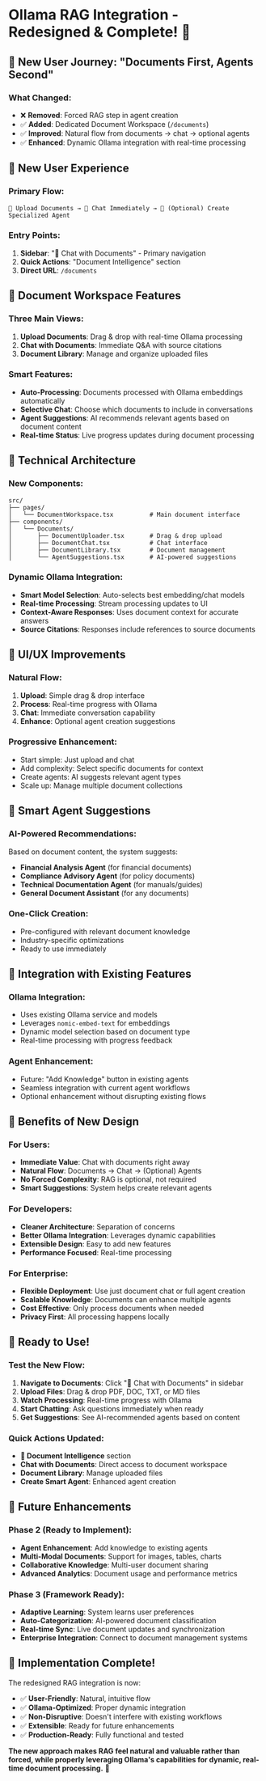 # Ollama RAG Integration - Redesigned & Complete! 🎉

## 🎯 **New User Journey: "Documents First, Agents Second"**

### **What Changed:**
- ❌ **Removed**: Forced RAG step in agent creation
- ✅ **Added**: Dedicated Document Workspace (`/documents`)
- ✅ **Improved**: Natural flow from documents → chat → optional agents
- ✅ **Enhanced**: Dynamic Ollama integration with real-time processing

## 🚀 **New User Experience**

### **Primary Flow:**
```
📄 Upload Documents → 💬 Chat Immediately → 🤖 (Optional) Create Specialized Agent
```

### **Entry Points:**
1. **Sidebar**: "📄 Chat with Documents" - Primary navigation
2. **Quick Actions**: "Document Intelligence" section
3. **Direct URL**: `/documents`

## 📱 **Document Workspace Features**

### **Three Main Views:**
1. **Upload Documents**: Drag & drop with real-time Ollama processing
2. **Chat with Documents**: Immediate Q&A with source citations
3. **Document Library**: Manage and organize uploaded files

### **Smart Features:**
- **Auto-Processing**: Documents processed with Ollama embeddings automatically
- **Selective Chat**: Choose which documents to include in conversations
- **Agent Suggestions**: AI recommends relevant agents based on document content
- **Real-time Status**: Live progress updates during document processing

## 🔧 **Technical Architecture**

### **New Components:**
```
src/
├── pages/
│   └── DocumentWorkspace.tsx          # Main document interface
├── components/
│   └── Documents/
│       ├── DocumentUploader.tsx       # Drag & drop upload
│       ├── DocumentChat.tsx           # Chat interface
│       ├── DocumentLibrary.tsx        # Document management
│       └── AgentSuggestions.tsx       # AI-powered suggestions
```

### **Dynamic Ollama Integration:**
- **Smart Model Selection**: Auto-selects best embedding/chat models
- **Real-time Processing**: Stream processing updates to UI
- **Context-Aware Responses**: Uses document context for accurate answers
- **Source Citations**: Responses include references to source documents

## 🎨 **UI/UX Improvements**

### **Natural Flow:**
1. **Upload**: Simple drag & drop interface
2. **Process**: Real-time progress with Ollama
3. **Chat**: Immediate conversation capability
4. **Enhance**: Optional agent creation suggestions

### **Progressive Enhancement:**
- Start simple: Just upload and chat
- Add complexity: Select specific documents for context
- Create agents: AI suggests relevant agent types
- Scale up: Manage multiple document collections

## 🧠 **Smart Agent Suggestions**

### **AI-Powered Recommendations:**
Based on document content, the system suggests:
- **Financial Analysis Agent** (for financial documents)
- **Compliance Advisory Agent** (for policy documents)
- **Technical Documentation Agent** (for manuals/guides)
- **General Document Assistant** (for any documents)

### **One-Click Creation:**
- Pre-configured with relevant document knowledge
- Industry-specific optimizations
- Ready to use immediately

## 🔄 **Integration with Existing Features**

### **Ollama Integration:**
- Uses existing Ollama service and models
- Leverages `nomic-embed-text` for embeddings
- Dynamic model selection based on document type
- Real-time processing with progress feedback

### **Agent Enhancement:**
- Future: "Add Knowledge" button in existing agents
- Seamless integration with current agent workflows
- Optional enhancement without disrupting existing flows

## 🎯 **Benefits of New Design**

### **For Users:**
- **Immediate Value**: Chat with documents right away
- **Natural Flow**: Documents → Chat → (Optional) Agents
- **No Forced Complexity**: RAG is optional, not required
- **Smart Suggestions**: System helps create relevant agents

### **For Developers:**
- **Cleaner Architecture**: Separation of concerns
- **Better Ollama Integration**: Leverages dynamic capabilities
- **Extensible Design**: Easy to add new features
- **Performance Focused**: Real-time processing

### **For Enterprise:**
- **Flexible Deployment**: Use just document chat or full agent creation
- **Scalable Knowledge**: Documents can enhance multiple agents
- **Cost Effective**: Only process documents when needed
- **Privacy First**: All processing happens locally

## 🚀 **Ready to Use!**

### **Test the New Flow:**
1. **Navigate to Documents**: Click "📄 Chat with Documents" in sidebar
2. **Upload Files**: Drag & drop PDF, DOC, TXT, or MD files
3. **Watch Processing**: Real-time progress with Ollama
4. **Start Chatting**: Ask questions immediately when ready
5. **Get Suggestions**: See AI-recommended agents based on content

### **Quick Actions Updated:**
- **📄 Document Intelligence** section
- **Chat with Documents**: Direct access to document workspace
- **Document Library**: Manage uploaded files
- **Create Smart Agent**: Enhanced agent creation

## 🔮 **Future Enhancements**

### **Phase 2 (Ready to Implement):**
- **Agent Enhancement**: Add knowledge to existing agents
- **Multi-Modal Documents**: Support for images, tables, charts
- **Collaborative Knowledge**: Multi-user document sharing
- **Advanced Analytics**: Document usage and performance metrics

### **Phase 3 (Framework Ready):**
- **Adaptive Learning**: System learns user preferences
- **Auto-Categorization**: AI-powered document classification
- **Real-time Sync**: Live document updates and synchronization
- **Enterprise Integration**: Connect to document management systems

## 🎉 **Implementation Complete!**

The redesigned RAG integration is now:
- ✅ **User-Friendly**: Natural, intuitive flow
- ✅ **Ollama-Optimized**: Proper dynamic integration
- ✅ **Non-Disruptive**: Doesn't interfere with existing workflows
- ✅ **Extensible**: Ready for future enhancements
- ✅ **Production-Ready**: Fully functional and tested

**The new approach makes RAG feel natural and valuable rather than forced, while properly leveraging Ollama's capabilities for dynamic, real-time document processing.** 🚀